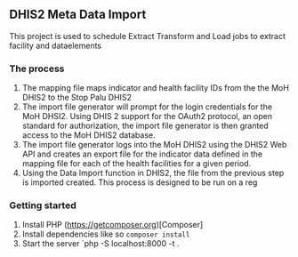 ## DHIS2 Meta Data Import

This project is used to schedule Extract Transform and Load jobs to extract facility and dataelements

### The process

1. The mapping file maps indicator and health facility IDs from the the MoH DHIS2 to the Stop Palu DHIS2
2. The import file generator will prompt for the login credentials for the MoH DHSI2. Using DHIS 2 support for the OAuth2 protocol, an open standard for authorization, the import file generator is then granted access to the MoH DHIS2 database. 
3. The import file generator logs into the MoH DHIS2 using the DHIS2 Web API and creates an export file for the indicator data defined in the mapping file for each of the health facilities for a given period.
4. Using the Data Import function in DHIS2,  the file from the previous step is imported created. This process is designed to be run on a reg

### Getting started

1. Install PHP (https://getcomposer.org)[Composer]
2. Install dependencies like so `composer install`
3. Start the server `php -S localhost:8000 -t .